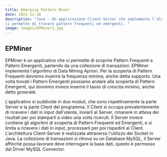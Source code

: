```yaml
---
title: Emerging Pattern Miner
date: 2021-11-18
description: "Java - Un applicazione Client-Server che implementa l'algoritmo Apriori, partendo da un dataset in un database MySQL
ci permette di trovare pattern frequenti ed emergenti. "
image: images/EPMiner1.jpg
---
```


## EPMiner


EPMiner è un applicativo che ci permette di scoprire Pattern Frequenti e Pattern Emergenti, partendo da
una collezione di transazioni.
EPMiner implementa l'algoritmo di Data Mining Apriori.
Per la scoperta di Pattern Frequenti dovremo inserire la frequenza minima, anche detta supporto.
Una volta trovati i Pattern Emergenti possiamo andare alla scoperta di Pattern Emergenti, qui dovremo invece
inserire il tasso di crescita minimo, anche detto growrate.

L'applicativo si suddivide in due moduli, che sono rispettivamente la parte Server e la parte Client del
programma. 
Il Client si occupa prevalentemente di ricevere i dati in input dall'utente, inviarli al Server,
rimanere in attesa dei risultati per poi stamparli a video una volta ricevuti. 
Il Server invece contiene gli algoritmi di scoperta di Pattern Frequenti ed Emergenti, e si limita a ricevere i dati in input, processarli per poi rispedirli al Client.
L'architettura Client-Server è realizzata attraverso l'utilizzo dei Socket in Java.
La collezione di transazioni si ritrova su un Database MySQL, il Server affinchè possa lavorare deve interrogare la
base dati, questo è permesso dal Driver MySQL Connector.
